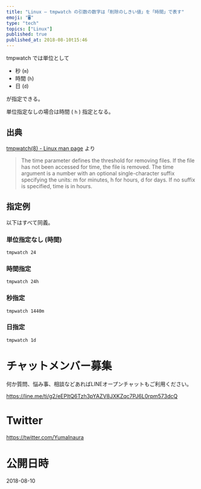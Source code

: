 ```yaml
---
title: "Linux — tmpwatch の引数の数字は「削除のしきい値」を「時間」で表す"
emoji: "🖥"
type: "tech"
topics: ["Linux"]
published: true
published_at: 2018-08-10t15:46
---
```


tmpwatch では単位として

- 秒 (`m`)
- 時間 (`h`)
- 日 (`d`)

が指定できる。

単位指定なしの場合は時間 ( `h` ) 指定となる。

## 出典

[tmpwatch(8) - Linux man page](https://linux.die.net/man/8/tmpwatch) より

>The time parameter defines the threshold for removing files.
If the file has not been accessed for time, the file is removed.
The time argument is a number with an optional single-character suffix specifying the units: m for minutes, h for hours, d for days.
If no suffix is specified, time is in hours.

## 指定例

以下はすべて同義。

### 単位指定なし (時間)

```
tmpwatch 24
```

### 時間指定

```
tmpwatch 24h
```

### 秒指定

```
tmpwatch 1440m
```

### 日指定

```
tmpwatch 1d
```









<!-- Update From Qiita API -->

# チャットメンバー募集


何か質問、悩み事、相談などあればLINEオープンチャットもご利用ください。

https://line.me/ti/g2/eEPltQ6Tzh3pYAZV8JXKZqc7PJ6L0rpm573dcQ





# Twitter


https://twitter.com/YumaInaura


<!-- Update From Qiita API -->



# 公開日時

2018-08-10
